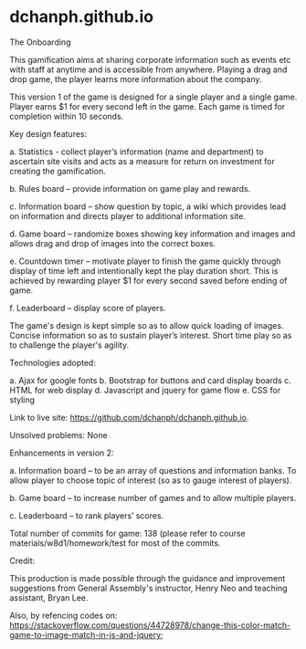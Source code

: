 # dchanph.github.io
The Onboarding

This gamification aims at sharing corporate information such as events etc with staff at anytime and is accessible from anywhere.  Playing a drag and drop game, the player learns more information about the company. 

This version 1 of the game is designed for a single player and a single game. Player earns $1 for every second left in the game.  Each game is timed for completion within 10 seconds.

Key design features:

a.	Statistics - collect player’s information (name and department) to ascertain site visits and acts as a measure for return on investment for creating the gamification.

b.	Rules board – provide information on game play and rewards.

c.	Information board – show question by topic, a wiki which provides lead on information and directs player to additional information site.

d.	Game board – randomize boxes showing key information and images and allows drag and drop of images into the correct boxes. 

e.	Countdown timer – motivate player to finish the game quickly through display of time left and intentionally kept the play duration short. This is achieved by rewarding player $1 for every second saved before ending of game.

f.	Leaderboard – display score of players.

The game's design is kept simple so as to allow quick loading of images. Concise information so as to sustain player’s interest. Short time play so as to challenge the player's agility.

Technologies adopted:

a.	Ajax for google fonts
b.	Bootstrap for buttons and card display boards
c.	HTML for web display
d.	Javascript and jquery for game flow
e.	CSS for styling

Link to live site:
https://github.com/dchanph/dchanph.github.io.

Unsolved problems:
None

Enhancements in version 2:

a.	Information board – to be an array of questions and information banks. To allow player to choose topic of interest (so as to gauge interest of players).

b.	Game board – to increase number of games and to allow multiple players.

c.	Leaderboard – to rank players’ scores.

Total number of commits for game: 138 (please refer to course materials/w8d1/homework/test for most of the commits.

Credit:

This production is made possible through the guidance and improvement suggestions from General Assembly's instructor, Henry Neo and teaching assistant, Bryan Lee.

Also, by refencing codes on:
https://stackoverflow.com/questions/44728978/change-this-color-match-game-to-image-match-in-js-and-jquery;


